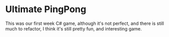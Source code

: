 # Ultimate PingPong
This was our first week C# game, although it's not perfect, and there is still much to refactor, 
I think it's still pretty fun, and interesting game.
